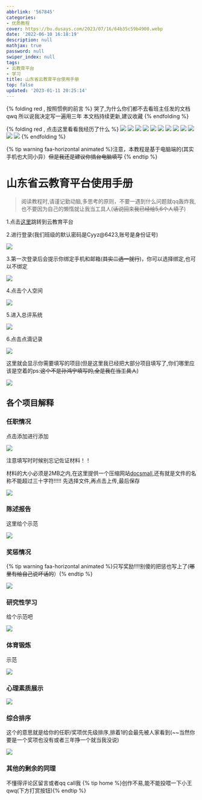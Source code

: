 ```yaml
---
abbrlink: '567845'
categories:
- 优质教程
cover: https://bu.dusays.com/2023/07/16/64b35c59b4900.webp
date: '2022-06-10 16:18:19'
description: null
mathjax: true
password: null
swiper_index: null
tags:
- 云教育平台
- 学习
title: 山东省云教育平台使用手册
top: false
updated: '2023-01-11 20:25:14'
---
```

{% folding red , 按照惯例的前言 %}
哭了,为什么你们都不去看班主任发的文档qwq
所以说我决定写一遍用三年
本文档持续更新,建议收藏
{% endfolding %}

{% folding red , 点击这里看看我经历了什么 %}
![](https://bu.dusays.com/2023/07/16/64b35c6bf3f6c.webp)
![](https://bu.dusays.com/2023/07/16/64b35c7ad1386.webp)
![](https://bu.dusays.com/2023/07/16/64b35c8e0000f.webp)
![](https://bu.dusays.com/2023/07/16/64b35ca2d732c.webp)
![](https://bu.dusays.com/2023/07/16/64b35cb00d6e7.webp)
![](https://bu.dusays.com/2023/07/16/64b35cc2eab94.webp)
![](https://bu.dusays.com/2023/07/16/64b35cd32d27e.webp)
![](https://bu.dusays.com/2023/07/19/64b75f831c7e8.webp)
![](https://bu.dusays.com/2023/07/19/64b75f8f1406e.webp)
![](https://bu.dusays.com/2023/07/19/64b75f9c7dc74.webp)
![](https://bu.dusays.com/2023/07/19/64b75fab3c201.webp)
![](https://bu.dusays.com/2023/07/19/64b75fb82f1fe.webp)
{% endfolding %}

{% tip warning faa-horizontal animated %}注意，本教程是基于电脑端的(其实手机也大同小异）~~但是我还是建议你搞台电脑填写~~ {% endtip %}

# 山东省云教育平台使用手册

> 阅读教程时,请谨记勤动脑,多思考的原则，不要一遇到什么问题就qq轰炸我,也不要因为自己的懒惰就让我当工具人(~~话说回来我已经给5,6个人填了~~)

1.点击[这里](http://www.sdei.edu.cn/wcms/wwwroot/sdedu/index.shtml)跳转到云教育平台

2.进行登录(我们班级的默认密码是Cyyz@6423,账号是身份证号)

![](https://bu.dusays.com/2023/07/19/64b7e52870903.webp)

3.第一次登录后会提示你绑定手机和邮箱(~~其实二选一就行~~)，你可以选择绑定,也可以不绑定

![](https://bu.dusays.com/2023/07/19/64b7e53601cd0.webp)

4.点击个人空间

![](https://bu.dusays.com/2023/07/19/64b7e5443a2ff.webp)

5.进入总评系统

![](https://bu.dusays.com/2023/07/19/64b7e57a037c6.webp)

6.点击点滴记录

![](https://bu.dusays.com/2023/07/19/64b7e594f2d69.webp)

这里就会显示你需要填写的项目(但是这里我已经把大部分项目填写了,你们哪里应该是空着的ps:~~这个不是孙鸿宁填写的,全是我在当工具人~~)

![](https://bu.dusays.com/2023/07/19/64b7e5a49bc39.webp)

## 各个项目解释

### 任职情况

点击添加进行添加

![](https://bu.dusays.com/2023/07/19/64b7e5b2ead8e.webp)

注意填写时时候别忘记佐证材料！！

材料的大小必须是2MB之内,在这里提供一个压缩网站[docsmall](https://docsmall.com/image-compress),还有就是文件的名称不能超过三十字符!!!!!
先选择文件,再点击上传,最后保存

![](https://bu.dusays.com/2023/07/19/64b7e5c360cd0.webp)

### 陈述报告

这里给个示范

![](https://bu.dusays.com/2023/07/19/64b7e5d85a120.webp)

### 奖惩情况

{% tip warning faa-horizontal animated %}只写奖励!!!!别傻的把惩也写上了(~~哪里有给自己说坏话的~~）{% endtip %}

![](https://bu.dusays.com/2023/07/19/64b7e5e9a58dc.webp)

### 研究性学习

给个示范吧

![](https://bu.dusays.com/2023/07/19/64b7e69e97bab.webp)

### 体育锻炼

示范

![](https://bu.dusays.com/2023/07/19/64b7e55f7d663.webp)

### 心理素质展示

![](https://bu.dusays.com/2023/07/19/64b7e6af2494f.webp)

### 综合排序

这个的意思就是给你的任职/奖项优先级排序,排着1的会最先被人家看到(~~当然你要是一个奖项也没有或者三年挣一个就当我没说)

![](https://bu.dusays.com/2023/07/19/64b7e6c6a7ab6.webp)

### 其他的剩余的同理

不懂得评论区留言或者qq call我
{% tip home %}创作不易,能不能投喂一下小王qwq(下方打赏按钮){% endtip %}
